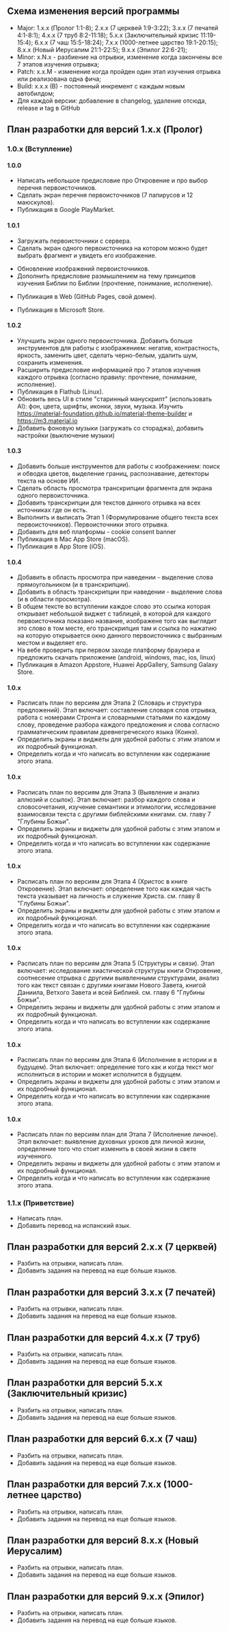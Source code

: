 ## Схема изменения версий программы
  - Major: 1.x.x (Пролог 1:1-8); 2.x.x (7 церквей 1:9-3:22); 3.x.x (7 печатей 4:1-8:1); 4.x.x (7 труб 8:2-11:18);  5.x.x (Заключительный кризис 11:19-15:4); 6.x.x (7 чаш 15:5-18:24); 7.x.x (1000-летнее царство 19:1-20:15); 8.x.x (Новый Иерусалим 21:1-22:5); 9.x.x (Эпилог 22:6-21);
  - Minor: x.N.x - разбиение на отрывки, изменение когда закончены все 7 этапов изучения отрывка;
  - Patch: x.x.M - изменение когда пройден один этап изучения отрывка или реализована одна фича;
  - Build: x.x.x (B) - постоянный инкремент с каждым новым автобилдом;
  - Для каждой версии: добавление в changelog, удаление отсюда, release и tag в GitHub

## План разработки для версий 1.x.x (Пролог)

### 1.0.x (Вступление)

#### 1.0.0
  + Написать небольшое предисловие про Откровение и про выбор перечня первоисточников.
  + Сделать экран перечня первоисточников (7 папирусов и 12 маюскулов).
  + Публикация в Google PlayMarket.

#### 1.0.1
  + Загружать первоисточники с сервера.
  + Сделать экран одного первоисточника на котором можно будет выбрать фрагмент и увидеть его изображение.
  * Обновление изображений первоисточников.
  * Дополнить предисловие размышлением на тему принципов изучения Библии по Библии (прочтение, понимание, исполнение).
  + Публикация в Web (GitHub Pages, свой домен).
  * Публикация в Microsoft Store.

#### 1.0.2
  - Улучшить экран одного первоисточника. Добавить больше инструментов для работы с изображением: негатив, контрастность, яркость, заменить цвет, сделать черно-белым, удалить шум, сохранить изменения.
  - Расширить предисловие информацией про 7 этапов изучения каждого отрывка (согласно правилу: прочтение, понимание, исполнение).
  - Публикация в Flathub (Linux).
  - Обновить весь UI в стиле "старинный манускрипт" (использовать AI): фон, цвета, шрифты, иконки, звуки, музыка. Изучить https://material-foundation.github.io/material-theme-builder и https://m3.material.io
  - Добавить фоновую музыки (загружать со стораджа), добавить настройки (выключение музыки)

#### 1.0.3
  - Добавить больше инструментов для работы с изображением: поиск и обводка цветов, выделение границ, распознавание, детекторы текста на основе ИИ.
  - Сделать область просмотра транскрипции фрагмента для экрана одного первоисточника.
  - Добавить транскрипции для текстов данного отрывка на всех источниках где он есть.
  - Выполнить и выписать Этап 1 (Формулирование общего текста всех первоисточников). Первоисточники этого отрывка.
  - Добавить для веб платформы - cookie consent banner
  - Публикация в Mac App Store (macOS).
  - Публикация в App Store (iOS).

#### 1.0.4
  - Добавить в область просмотра при наведении - выделение слова прямоугольником (и в транскрипции).
  - Добавить в область транскрипции при наведении - выделение слова (и в области просмотра).
  - В общем тексте во вступлении каждое слово это ссылка которая открывает небольшой виджет с таблицей, в которой для каждого первоисточника показано название, изображене того как выглядит это слово в том месте, его транскрипция там и ссылка по нажатию на которую открывается окно данного первоисточника с выбранным местом и выделяет его.
  - На вебе проверить при первом заходе платформу браузера и предложить скачать приложение (android, windows, mac, ios, linux)
  - Публикация в Amazon Appstore, Huawei AppGallery, Samsung Galaxy Store.

#### 1.0.x
  - Расписать план по версиям для Этапа 2 (Словарь и структура предложений). Этап включает: составление словаря слов отрывка, работа с номерами Стронга и словарными статьями по каждому слову, проведение разбора каждого предложения и слова согласно грамматическим правилам древнегреческого языка (Коинэ).
  - Определить экраны и виджеты для удобной работы с этим этапом и их подробный функционал.
  - Определить когда и что написать во вступлении как содержание этого этапа.

#### 1.0.x
  - Расписать план по версиям для Этапа 3 (Выявление и анализ аллюзий и ссылок). Этап включает: разбор каждого слова и словосочетания, изучение семантики и этимологии, исследование взаимосвязи текста с другими библейскими книгами. см. главу 7 "Глубины Божьи".
  - Определить экраны и виджеты для удобной работы с этим этапом и их подробный функционал.
  - Определить когда и что написать во вступлении как содержание этого этапа.

#### 1.0.x
  - Расписать план по версиям для Этапа 4 (Христос в книге Откровение). Этап включает: определение того как каждая часть текста указывает на личность и служение Христа. см. главу 8 "Глубины Божьи".
  - Определить экраны и виджеты для удобной работы с этим этапом и их подробный функционал.
  - Определить когда и что написать во вступлении как содержание этого этапа.

#### 1.0.x
  - Расписать план по версиям для Этапа 5 (Структуры и связи). Этап включает: исследование хиастической структуры книги Откровение, соотнесение отрывка с другими выявленными структурами, анализ того как текст связан с другими книгами Нового Завета, книгой Даниила, Ветхого Завета и всей Библией. см. главу 6 "Глубины Божьи".
  - Определить экраны и виджеты для удобной работы с этим этапом и их подробный функционал.
  - Определить когда и что написать во вступлении как содержание этого этапа.

#### 1.0.x
  - Расписать план по версиям для Этапа 6 (Исполнение в истории и в будущем). Этап включает: определение того как и когда текст мог исполниться в истории и может исполнится в будущем.
  - Определить экраны и виджеты для удобной работы с этим этапом и их подробный функционал.
  - Определить когда и что написать во вступлении как содержание этого этапа.

#### 1.0.x
  - Расписать план по версиям план для Этапа 7 (Исполнение личное). Этап включает: выявление духовных уроков для личной жизни, определение того что стоит изменить в своей жизни в свете изученного.
  - Определить экраны и виджеты для удобной работы с этим этапом и их подробный функционал.
  - Определить когда и что написать во вступлении как содержание этого этапа.

### 1.1.x (Приветствие)
  - Написать план.
  - Добавить перевод на испанский язык.

## План разработки для версий 2.x.x (7 церквей)
  - Разбить на отрывки, написать план.
  - Добавить задания на перевод на еще больше языков.

## План разработки для версий 3.x.x (7 печатей)
  - Разбить на отрывки, написать план.
  - Добавить задания на перевод на еще больше языков.

## План разработки для версий 4.x.x (7 труб)
  - Разбить на отрывки, написать план.
  - Добавить задания на перевод на еще больше языков.

## План разработки для версий 5.x.x (Заключительный кризис)
  - Разбить на отрывки, написать план.
  - Добавить задания на перевод на еще больше языков.

## План разработки для версий 6.x.x (7 чаш)
  - Разбить на отрывки, написать план.
  - Добавить задания на перевод на еще больше языков.

## План разработки для версий 7.x.x (1000-летнее царство)
  - Разбить на отрывки, написать план.
  - Добавить задания на перевод на еще больше языков.

## План разработки для версий 8.x.x (Новый Иерусалим)
  - Разбить на отрывки, написать план.
  - Добавить задания на перевод на еще больше языков.

## План разработки для версий 9.x.x (Эпилог)
  - Разбить на отрывки, написать план.
  - Добавить задания на перевод на еще больше языков.
